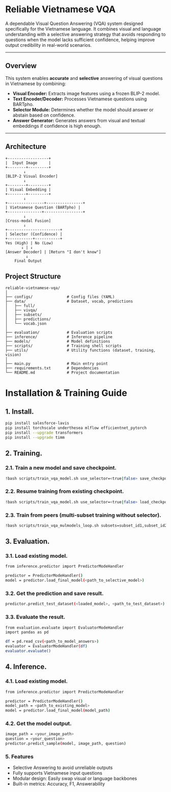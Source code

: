 # Reliable Vietnamese VQA

A dependable Visual Question Answering (VQA) system designed specifically for the Vietnamese language. It combines visual and language understanding with a selective answering strategy that avoids responding to questions when the model lacks sufficient confidence, helping improve output credibility in real-world scenarios.

---

## Overview

This system enables **accurate** and **selective** answering of visual questions in Vietnamese by combining:

- **Visual Encoder:** Extracts image features using a frozen BLIP-2 model.
- **Text Encoder/Decoder:** Processes Vietnamese questions using BARTpho.
- **Selector Module:** Determines whether the model should answer or abstain based on confidence.
- **Answer Generator:** Generates answers from visual and textual embeddings if confidence is high enough.

---

## Architecture
```
+------------------+
|  Input Image     |
+--------+---------+
        ↓
[BLIP-2 Visual Encoder]
        ↓
+--------+---------+
| Visual Embedding |
+--------+---------+
        ↓
+----------------+----------------+
| Vietnamese Question (BARTpho) |
+---------------+-----------------+
        ↓
[Cross-modal Fusion]
        ↓
+-----------------------+
| Selector (Confidence) |
+-----------+-----------+
Yes (High) | No (Low)
       ↓ | ↓
[Answer Decoder] | [Return "I don't know"]
         ↓
    Final Output
```
## Project Structure
```
reliable-vietnamese-vqa/
│
├── configs/               # Config files (YAML)
├── data/                  # Dataset, vocab, predictions
│   ├── full/
│   ├── vivqa/
│   ├── subsets/
│   ├── predictions/
│   └── vocab.json
│
├── evaluation/            # Evaluation scripts
├── inference/             # Inference pipeline
├── models/                # Model definitions
├── scripts/               # Training shell scripts
├── utils/                 # Utility functions (dataset, training, vision)
│
├── main.py                # Main entry point
├── requirements.txt       # Dependencies
└── README.md              # Project documentation
```

# Installation & Training Guide
## 1. Install.
```bash
pip install salesforce-lavis
pip install torchscale underthesea mlflow efficientnet_pytorch
pip install --upgrade transformers
pip install --upgrade timm
```
## 2. Training.
### 2.1. Train a new model and save checkpoint.
```bash
!bash scripts/train_vqa_model.sh use_selector=<true|false> save_checkpoint_path=<path>
```
### 2.2. Resume training from existing checkpoint.
```bash
!bash scripts/train_vqa_model.sh use_selector=<true|false> load_checkpoint_path=<path>
```
### 2.3. Train from peers (multi-subset training without selector).
```bash
!bash scripts/train_vqa_mulmodels_loop.sh subsets=subset_id1,subset_id2,...
```
## 3. Evaluation.
### 3.1. Load existing model.
```bash
from inference.predictor import PredictorModeHandler

predictor = PredictorModeHandler()
model = predictor.load_final_model(<path_to_selective_model>)
```
### 3.2. Get the prediction and save result.
```bash
predictor.predict_test_dataset(<loaded_model>, <path_to_test_dataset>)
```
### 3.3. Evaluate the result.
```bash
from evaluation.evaluate import EvaluatorModeHandler
import pandas as pd

df = pd.read_csv(<path_to_model_answers>)
evaluator = EvaluatorModeHandler(df)
evaluator.evaluate()
```
## 4. Inference.
### 4.1. Load existing model.
```bash
from inference.predictor import PredictorModeHandler

predictor = PredictorModeHandler()
model_path = <path_to_existing_model>
model = predictor.load_final_model(model_path)
```
### 4.2. Get the model output.
```bash
image_path = <your_image_path>
question = <your_question>
predictor.predict_sample(model, image_path, question)
```
### 5. Features
- Selective Answering to avoid unreliable outputs
- Fully supports Vietnamese input questions
- Modular design: Easily swap visual or language backbones
- Built-in metrics: Accuracy, F1, Answerability